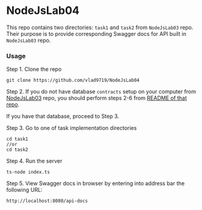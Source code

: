 # NodeJsLab04

This repo contains two directories: ```task1``` and ```task2``` from ```NodeJsLab03``` repo.
Their purpose is to provide corresponding Swagger docs for API built in ```NodeJsLab03``` repo.

### Usage

Step 1. Clone the repo
```$xslt
git clone https://github.com/vlad9719/NodeJsLab04
```

Step 2. If you do not have database ```contracts``` setup on your computer from [NodeJsLab03](https://github.com/vlad9719/NodeJsLab03)
repo, you should perform steps 2-6 from [README of that repo](https://github.com/vlad9719/NodeJsLab03#installing).

If you have that database, proceed to Step 3.


Step 3. Go to one of task implementation directories
```$xslt
cd task1
//or
cd task2
```

Step 4. Run the server
```$xslt
ts-node index.ts
```

Step 5. View Swagger docs in browser by entering into address bar the following URL:
```$xslt
http://localhost:8080/api-docs
```